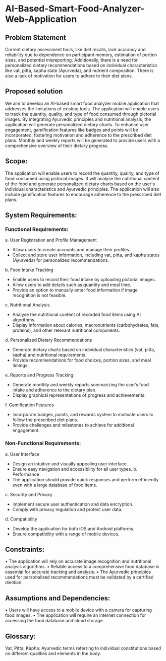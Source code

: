 # AI-Based-Smart-Food-Analyzer-Web-Application

## Problem Statement

Current dietary assessment tools, like diet recalls, lack accuracy and reliability due to 
dependence on participant memory, estimation of portion sizes, and potential misreporting. Additionally, 
there is a need for personalized dietary recommendations based on individual characteristics like vat, 
pitta, kapha state (Ayurveda), and nutrient composition. There is also a lack of motivation for users to 
adhere to their diet plans.

## Proposed solution

We aim to develop an AI-based smart food analyzer mobile application that addresses 
the limitations of existing tools. The application will enable users to track the quantity, quality, and type 
of food consumed through pictorial images. By integrating Ayurvedic principles and nutritional analysis, 
the application will generate personalized dietary charts. To enhance user engagement, gamification 
features like badges and points will be incorporated, fostering motivation and adherence to the 
prescribed diet plans. Monthly and weekly reports will be generated to provide users with a 
comprehensive overview of their dietary progress.

## Scope: 
The application will enable users to record the quantity, quality, and type of food consumed using pictorial images. It will analyse the nutritional content of the food and generate personalized dietary charts based on the user's individual characteristics and Ayurvedic principles. The application will also include gamification features to encourage adherence to the prescribed diet plans.
## System Requirements:

### Functional Requirements:
a. User Registration and Profile Management
   - Allow users to create accounts and manage their profiles.
   - Collect and store user information, including vat, pitta, and kapha states (Ayurveda) for personalized recommendations. 

b. Food Intake Tracking
   - Enable users to record their food intake by uploading pictorial images.
   - Allow users to add details such as quantity and meal time.
   - Provide an option to manually enter food information if image recognition is not feasible.

c. Nutritional Analysis
   - Analyse the nutritional content of recorded food items using AI algorithms.
   - Display information about calories, macronutrients (carbohydrates, fats, proteins), and other relevant nutritional components.

d. Personalized Dietary Recommendations
   - Generate dietary charts based on individual characteristics (vat, pitta, kapha) and nutritional requirements.
   - Provide recommendations for food choices, portion sizes, and meal timings.

e. Reports and Progress Tracking
   - Generate monthly and weekly reports summarizing the user’s food intake and adherence to the dietary plan. 
   - Display graphical representations of progress and achievements.

f. Gamification Features
   - Incorporate badges, points, and rewards system to motivate users to follow the prescribed diet plans.
   - Provide challenges and milestones to achieve for additional engagement.
### Non-Functional Requirements:

a. User Interface
   - Design an intuitive and visually appealing user interface.
   - Ensure easy navigation and accessibility for all user types.
b. Performance
   - The application should provide quick responses and perform efficiently even with a large database of food items.

c. Security and Privacy
   - Implement secure user authentication and data encryption.
   - Comply with privacy regulation and protect user data.

d. Compatibility
   - Develop the application for both iOS and Android platforms.
   - Ensure compatibility with a range of mobile devices.

## Constraints:
•	The application will rely on accurate image recognition and nutritional analysis algorithms.
•	Reliable access to a comprehensive food database is essential for accurate tracking and analysis.
•	The Ayurvedic principles used for personalized recommendations must be validated by a certified dietitian.

## Assumptions and Dependencies:
•	Users will have access to a mobile device with a camera for capturing food images.
•	The application will require an internet connection for accessing the food database and cloud storage.

## Glossary:
Vat, Pitta, Kapha: Ayurvedic terms referring to individual constitutions based on different qualities and elements in the body.
